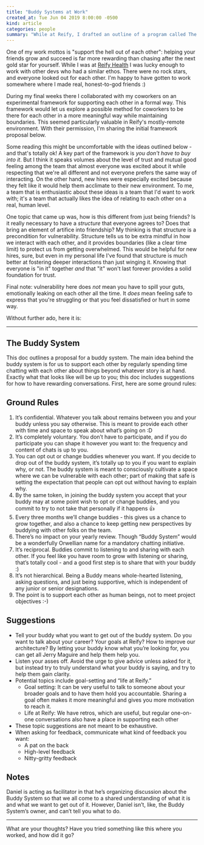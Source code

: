```yaml
---
title: "Buddy Systems at Work"
created_at: Tue Jun 04 2019 8:00:00 -0500
kind: article
categories: people
summary: "While at Reify, I drafted an outline of a program called The Buddy System. The idea was to provide a framework for devs to support each other. I'm sharing it here in case others find it useful."
---
```


One of my work mottos is "support the hell out of each other": helping
your friends grow and succeed is far more rewarding than chasing after
the next gold star for yourself. While I was at [Reify
Health](https://www.reifyhealth.com/) I was lucky enough to work with
other devs who had a similar ethos. There were no rock stars, and
everyone looked out for each other. I'm happy to have gotten to work
somewhere where I made real, honest-to-god friends :)

During my final weeks there I collaborated with my coworkers on an
experimental framework for supporting each other in a formal way. This
framework would let us explore a possible method for coworkers to be
there for each other in a more meaningful way while maintaining
boundaries. This seemed particularly valuable in Reify's mostly-remote
environment. With their permission, I'm sharing the initial framework
proposal below.

Some reading this might be uncomfortable with the ideas outlined
below - and that's totally ok! A key part of the framework is _you
don't have to buy into it_. But I think it speaks volumes about the
level of trust and mutual good feeling among the team that almost
everyone was excited about it while respecting that we're all
different and not everyone prefers the same way of interacting. On the
other hand, new hires were especially excited because they felt like
it would help them acclimate to their new environment. To me, a team
that is enthusiastic about these ideas is a team that I'd want to work
with; it's a team that actually likes the idea of relating to each
other on a real, human level.

One topic that came up was, how is this different from just being
friends? Is it really necessary to have a _structure_ that everyone
agrees to? Does that bring an element of artifice into friendship? My
thinking is that structure is a precondition for
vulnerability. Structure tells us to be extra mindful in how we
interact with each other, and it provides boundaries (like a clear
time limit) to protect us from getting overwhelmed. This would be
helpful for new hires, sure, but even in my personal life I've found
that structure is much better at fostering deeper interactions than
just winging it. Knowing that everyone is "in it" together _and_ that
"it" won't last forever provides a solid foundation for trust.

Final note: vulnerability here does _not_ mean you have to spill your
guts, emotionally leaking on each other all the time. It _does_ mean
feeling safe to express that you're struggling or that you feel
dissatisfied or hurt in some way.

Without further ado, here it is:

---

## The Buddy System

This doc outlines a proposal for a buddy system. The main idea behind the buddy system is for us to support each other by regularly spending time chatting with each other about things beyond whatever story is at hand. Exactly what that looks like will be up to you; this doc includes suggestions for how to have rewarding conversations. First, here are some ground rules:


## Ground Rules

1. It’s confidential. Whatever you talk about remains between you and your buddy unless you say otherwise. This is meant to provide each other with time and space to speak about what’s going on :D
2. It’s completely voluntary. You don’t have to participate, and if you do participate you can shape it however you want to: the frequency and content of chats is up to you.
3. You can opt out or change buddies whenever you want. If you decide to drop out of the buddy system, it’s totally up to you if you want to explain why, or not. The buddy system is meant to consciously cultivate a space where we can be vulnerable with each other; part of making that safe is setting the expectation that people can opt out without having to explain why.
4. By the same token, in joining the buddy system you accept that your buddy may at some point wish to opt or change buddies, and you commit to try to not take that personally if it happens 👍
5. Every three months we’ll change buddies - this gives us a chance to grow together, and also a chance to keep getting new perspectives by buddying with other folks on the team.
6. There’s no impact on your yearly review. Though “Buddy System” would be a wonderfully Orwellian name for a mandatory chatting initiative.
7. It’s reciprocal. Buddies commit to listening to and sharing with each other. If you feel like you have room to grow with listening or sharing, that’s totally cool - and a good first step is to share that with your buddy :)
8. It’s not hierarchical. Being a Buddy means whole-hearted listening, asking questions, and just being supportive, which is independent of any junior or senior designations.
9. The point is to support each other as human beings, not to meet project objectives :-)

## Suggestions

* Tell your buddy what you want to get out of the buddy system. Do you want to talk about your career? Your goals at Reify? How to improve our architecture? By letting your buddy know what you’re looking for, you can get all Jerry Maguire and help them help you.
* Listen your asses off. Avoid the urge to give advice unless asked for it, but instead try to truly understand what your buddy is saying, and try to help them gain clarity.
* Potential topics include goal-setting and “life at Reify.”
  * Goal setting: It can be very useful to talk to someone about your broader goals and to have them hold you accountable. Sharing a goal often makes it more meaningful and gives you more motivation to reach it.
  * Life at Reify: We have retros, which are useful, but regular one-on-one conversations also have a place in supporting each other
* These topic suggestions are not meant to be exhaustive.
* When asking for feedback, communicate what kind of feedback you want:
  * A pat on the back
  * High-level feedback
  * Nitty-gritty feedback

## Notes

Daniel is acting as facilitator in that he’s organizing discussion about the Buddy System so that we all come to a shared understanding of what it is and what we want to get out of it. However, Daniel isn’t, like, the Buddy System’s owner, and can’t tell you what to do.

---

What are your thoughts? Have you tried something like this where you
worked, and how did it go?
